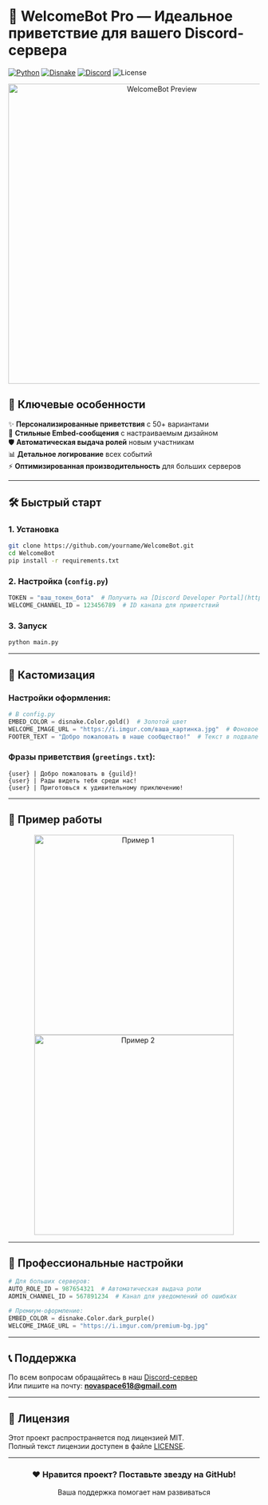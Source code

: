 # 🌟 **WelcomeBot Pro** — Идеальное приветствие для вашего Discord-сервера

[![Python](https://img.shields.io/badge/Python-3.10+-blue?logo=python)](https://www.python.org)
[![Disnake](https://img.shields.io/badge/Disnake-2.10+-purple?logo=discord)](https://docs.disnake.dev)
[![Discord](https://img.shields.io/badge/Discord-Support-7289DA?logo=discord)](https://discord.gg/[ваша-ссылка](https://discord.gg/6yfpJXSZSA))
![License](https://img.shields.io/badge/License-MIT-brightgreen)

<div align="center">
  <img src="https://cdn.discordapp.com/attachments/1357935407227998238/1358014875862827089/minecraft_title1.png?ex=67f24d69&is=67f0fbe9&hm=106d31f16486e30bd1a8af83376786d6eed206e53c7309e0fb1cdb1d3a7a2e18&" width="600" alt="WelcomeBot Preview">
</div>

## 🚀 **Ключевые особенности**

✨ **Персонализированные приветствия** с 50+ вариантами  
🎨 **Стильные Embed-сообщения** с настраиваемым дизайном  
🛡️ **Автоматическая выдача ролей** новым участникам  
📊 **Детальное логирование** всех событий  
⚡ **Оптимизированная производительность** для больших серверов  

---

## 🛠 **Быстрый старт**

### 1. Установка
```bash
git clone https://github.com/yourname/WelcomeBot.git
cd WelcomeBot
pip install -r requirements.txt
```

### 2. Настройка (`config.py`)
```python
TOKEN = "ваш_токен_бота"  # Получить на [Discord Developer Portal](https://discord.com/developers)
WELCOME_CHANNEL_ID = 123456789  # ID канала для приветствий
```

### 3. Запуск
```bash
python main.py
```

---

## 🎨 **Кастомизация**

### Настройки оформления:
```python
# В config.py
EMBED_COLOR = disnake.Color.gold()  # Золотой цвет
WELCOME_IMAGE_URL = "https://i.imgur.com/ваша_картинка.jpg"  # Фоновое изображение
FOOTER_TEXT = "Добро пожаловать в наше сообщество!"  # Текст в подвале
```

### Фразы приветствия (`greetings.txt`):
```
{user} | Добро пожаловать в {guild}!
{user} | Рады видеть тебя среди нас!
{user} | Приготовься к удивительному приключению!
```

---

## 📸 **Пример работы**

<div align="center">
  <img src="[https://i.imgur.com/welcome-example1.png](https://cdn.discordapp.com/attachments/1357979619587915958/1358395689851162634/image.png?ex=67f3b012&is=67f25e92&hm=4b962a880495d599de71525cc899bf827524aa24665683b64eefce07521da122&)" width="400" alt="Пример 1">
  <img src="[https://i.imgur.com/welcome-example2.png](https://cdn.discordapp.com/attachments/1357979619587915958/1358397013384761526/image.png?ex=67f3b14d&is=67f25fcd&hm=977fe38baceea98fd46775179632b3f89a968259c7d305279fa3a544cbfb607b&)" width="400" alt="Пример 2">
</div>

---

## 💼 **Профессиональные настройки**

```python
# Для больших серверов:
AUTO_ROLE_ID = 987654321  # Автоматическая выдача роли
ADMIN_CHANNEL_ID = 567891234  # Канал для уведомлений об ошибках

# Премиум-оформление:
EMBED_COLOR = disnake.Color.dark_purple()
WELCOME_IMAGE_URL = "https://i.imgur.com/premium-bg.jpg"
```

---

## 📞 **Поддержка**

По всем вопросам обращайтесь в наш [Discord-сервер]([https://discord.gg/6yfpJXSZSA)  
Или пишите на почту: **novaspace618@gmail.com**

---

## 📜 **Лицензия**

Этот проект распространяется под лицензией MIT.  
Полный текст лицензии доступен в файле [LICENSE](LICENSE).

---

<div align="center">
  <h3>❤️ Нравится проект? Поставьте звезду на GitHub!</h3>
  <p>Ваша поддержка помогает нам развиваться</p>
</div>
